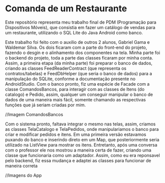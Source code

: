 # Comanda de um Restaurante

Este repositório representa meu trabalho final de PDM (Programação para Dispositivos Móveis), que consistia em fazer um catálogo de vendas para um restaurante, utilizando o SQL Lite do Java Android como banco.

Este trabalho foi feito com o auxilio de outros 2 alunos, Gabriel Gama e Waldemar Silva. Os dois ficaram com a parte do front-end do projeto, fazendo o desgin e o alinhamento dos componentes na tela. Minha parte foi o backend do projeto, toda a parte das classes ficaram por minha conta. Assim, a primeira etapa (da minha parte) foi preparar o banco de dados, criando as classes FeedReaderContract (que representa os contratos/tabelas) e FeedDbHelper (que seria o banco de dados) para a manipulação do SQLite, conforme a documentação presente no AndroidStudio. Com o banco pronto, fiz uma espécie de Facade com a classe ComandosBancos, para interagir com as classes de Itens (do catalogo) e Pedido, assim, qualquer um conseguir manipular o banco de dados de uma maneira mais fácil, somente chamando as respectivas funções que já seriam criadas por mim.

//Imagem ComandosBancos

Com o sistema pronto, faltava integrar o mesmo nas telas, assim, criamos as classes TelaCatalogo e TelaPedidos, onde manipulariamos o banco para criar e modificar pedidos e itens. Em uma primeira versão estavamos puxando do banco e inserindo direto em um Map, que posteriormente seria utilizado na ListView para mostrar os itens. Entretanto, após uma conversa com o professor ele nos mostrou a maneira certa de fazer, criando uma classe que funcionaria como um adaptador. Assim, como eu era reponsavel pelo backend, fiz essa mudança e adaptei as classes para funcionar de maneira correta

//Imagens do App
